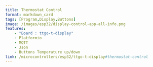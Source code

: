 ```yaml
---
title: Thermostat Control
format: markdown_card
tags: [Program,Display,Buttons]
image: /images/esp32/display-control-app-all-info.png
features:
    - "Board : ttgo-t-display"
    - Platformio
    - MQTT
    - Json
    - Buttons Temperature up/down
link: /microcontrollers/esp32/ttgo-t-display#thermostat-control
---
```

